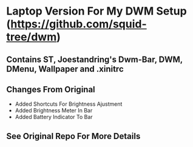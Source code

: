 # Laptop Version For My DWM Setup (https://github.com/squid-tree/dwm)

## Contains ST, Joestandring's Dwm-Bar, DWM, DMenu, Wallpaper and .xinitrc

## Changes From Original
* Added Shortcuts For Brightness Ajustment
* Added Brightness Meter In Bar
* Added Battery Indicator To Bar

## See Original Repo For More Details
